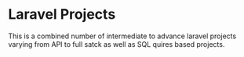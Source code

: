 # Laravel Projects

This is a combined number of intermediate to advance laravel projects varying from API to full satck as well as SQL quires based projects.
